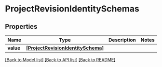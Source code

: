 # ProjectRevisionIdentitySchemas


## Properties
Name | Type | Description | Notes
------------ | ------------- | ------------- | -------------
**value** | [**[ProjectRevisionIdentitySchema]**](ProjectRevisionIdentitySchema.md) |  | 

[[Back to Model list]](../README.md#documentation-for-models) [[Back to API list]](../README.md#documentation-for-api-endpoints) [[Back to README]](../README.md)


